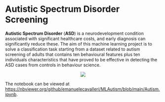 # Autistic Spectrum Disorder Screening

<b>Autistic Spectrum Disorder</b> (<b>ASD</b>) is a neurodevelopment condition associated with significant healthcare costs, and early diagnosis can significantly reduce these. The aim of this machine learning project is to solve a classification task starting from a dataset related to autism screening of adults that contains ten behavioural features plus ten individuals characteristics that have proved to be effective in detecting the ASD cases from controls in behaviour science.
 
 <p align="center">
  <img 
    src="[https://photo620x400.mnstatic.com/d5064990d15d1075a0485634955b0e26/montesinho-natural-park.jpg](https://valley-cbpingree.s3.us-west-1.amazonaws.com/wp-content/uploads/2020/07/13213032/Screen-Shot-2020-07-13-at-4.30.12-PM-480x451.png)#center"
  >
</p>

The notebook can be viewed at https://nbviewer.org/github/emanuelecavalleri/MLAutism/blob/main/Autism.ipynb.
